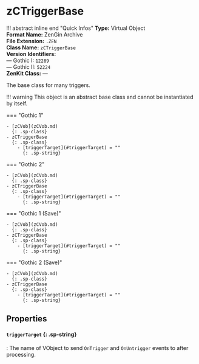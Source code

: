 # zCTriggerBase

!!! abstract inline end "Quick Infos"
    **Type:** Virtual Object<br/>
    **Format Name:** ZenGin Archive<br/>
    **File Extension:** `.ZEN`<br/>
    **Class Name:** `zCTriggerBase`<br/>
    **Version Identifiers:**<br />
    — Gothic I: `12289`<br/>
    — Gothic II: `52224`<br/>
    **ZenKit Class:** —<br/>

The base class for many triggers.

!!! warning
    This object is an abstract base class and cannot be instantiated by itself.

=== "Gothic 1"

    - [zCVob](zCVob.md)
      {: .sp-class}
    - zCTriggerBase
      {: .sp-class}
        - [triggerTarget](#triggerTarget) = ""
          {: .sp-string}

=== "Gothic 2"

    - [zCVob](zCVob.md)
      {: .sp-class}
    - zCTriggerBase
      {: .sp-class}
        - [triggerTarget](#triggerTarget) = ""
          {: .sp-string}

=== "Gothic 1 (Save)"

    - [zCVob](zCVob.md)
      {: .sp-class}
    - zCTriggerBase
      {: .sp-class}
        - [triggerTarget](#triggerTarget) = ""
          {: .sp-string}

=== "Gothic 2 (Save)"

    - [zCVob](zCVob.md)
      {: .sp-class}
    - zCTriggerBase
      {: .sp-class}
        - [triggerTarget](#triggerTarget) = ""
          {: .sp-string}

## Properties

#### `triggerTarget` {: .sp-string}

:   The name of VObject to send `OnTrigger` and `OnUntrigger` events to after processing.
